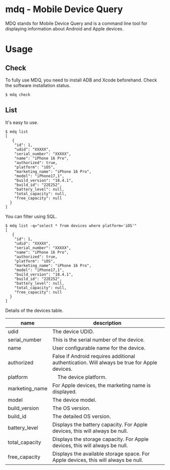 <!---------------------------->
<!-- multilingual suffix: en, ja -->
<!-- no suffix: en -->
<!---------------------------->

<!-- $ mmg -y README.base.md -->

# mdq - Mobile Device Query

MDQ stands for Mobile Device Query and is a command line tool for displaying information about Android and Apple devices.  

# Usage

## Check

To fully use MDQ, you need to install ADB and Xcode beforehand.
Check the software installation status.

```
$ mdq check
```

## List

It's easy to use.

```
$ mdq list
[
   {
    "id": 1,
    "udid": "XXXXX",
    "serial_number": "XXXXX",
    "name": "iPhone 16 Pro",
    "authorized": true,
    "platform": "iOS",
    "marketing_name": "iPhone 16 Pro",
    "model": "iPhone17,1",
    "build_version": "18.4.1",
    "build_id": "22E252",
    "battery_level": null,
    "total_capacity": null,
    "free_capacity": null
  }
]
```

You can filter using SQL.

```
$ mdq list -q="select * from devices where platform='iOS'"
[
   {
    "id": 1,
    "udid": "XXXXX",
    "serial_number": "XXXXX",
    "name": "iPhone 16 Pro",
    "authorized": true,
    "platform": "iOS",
    "marketing_name": "iPhone 16 Pro",
    "model": "iPhone17,1",
    "build_version": "18.4.1",
    "build_id": "22E252",
    "battery_level": null,
    "total_capacity": null,
    "free_capacity": null
  }
]
```

Details of the devices table.

| name | description |
| -- | -- |
| udid | The device UDID. |
| serial_number | This is the serial number of the device. |
| name | User configurable name for the device. |
| authorized | False if Android requires additional authentication. Will always be true for Apple devices.　|
| platform |　The device platform. |
| marketing_name | For Apple devices, the marketing name is displayed. |
| model | The device model. |
| build_version | The OS version. |
| build_id | The detailed OS version. |
| battery_level | Displays the battery capacity. For Apple devices, this will always be null. |
| total_capacity | Displays the storage capacity. For Apple devices, this will always be null. |
| free_capacity | Displays the available storage space. For Apple devices, this will always be null. |